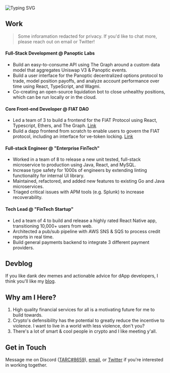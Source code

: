 ![Typing SVG](https://readme-typing-svg.demolab.com?font=Fira+Code&duration=4200&pause=2400&color=86F4F5&center=true&vCenter=true&width=420&height=69&lines=Hey+there!+I'm+0xTARC%2C+a+'web3'+dev)

## Work
> Some inforamation redacted for privacy. If you'd like to chat more, please reach out on email or Twitter!

#### Full-Stack Development @ Panoptic Labs
* Build an easy-to-consume API using The Graph around a custom data model that aggregates Uniswap V3 & Panoptic events.
* Build a user interface for the Panoptic decentralized options protocol to trade, model position payoffs, and analyze account performance over time using React, TypeScript, and Wagmi.
* Co-creating an open-source liquidation bot to close unhealthy positions, which can be run locally or in the cloud.

#### Core Front-end Developer @ FIAT DAO
* Led a team of 3 to build a frontend for the FIAT Protocol using React, Typescript, Ethers, and The Graph. [Link](https://github.com/fiatdao/fiat-ui-i)
* Build a dapp frontend from scratch to enable users to govern the FIAT protocol, including an interface for ve-token locking. [Link](https://github.com/fiatdao/gov-ui-ii)

#### Full-stack Engineer @ "Enterprise FinTech"
* Worked in a team of 8 to release a new unit tested, full-stack microservice to production using Java, React, and MySQL.
* Increase type safety for 1000s of engineers by extending linting functionality for internal UI library.
* Maintained, refactored, and added new features to existing Go and Java microservices.
* Triaged critical issues with APM tools (e.g. Splunk) to increase recoverability.

#### Tech Lead @ "FinTech Startup"
* Led a team of 4 to build and release a highly rated React Native app, transitioning 10,000+ users from web.
* Architected a pub/sub pipeline with AWS SNS & SQS to process credit reports in real time.
* Build general payments backend to integrate 3 different payment providers.

## Devblog
If you like dank dev memes and actionable advice for dApp developers, I think you'll like my [blog](https://0xtarc.eth.limo/).

## Why am I Here?
1. High quality financial services for all is a motivating future for me to build towards.
2. Crypto's defensibility has the potential to greatly reduce the incentive to violence. I want to live in a world with less violence, don't you?
3. There's a lot of smart & cool people in crypto and I like meeting y'all.

## Get in Touch
Message me on Discord ([TARC#8659](969663184317345813)), [email](mailto:0xtarc@protonmail.com), or [Twitter](https://twitter.com/0xTARC) if you're interested in working together.
